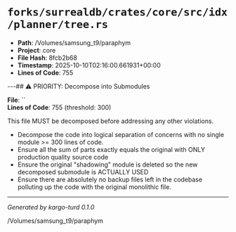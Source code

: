 # `forks/surrealdb/crates/core/src/idx/planner/tree.rs`

- **Path**: /Volumes/samsung_t9/paraphym
- **Project**: core
- **File Hash**: 8fcb2b68  
- **Timestamp**: 2025-10-10T02:16:00.661931+00:00  
- **Lines of Code**: 755

---## ⚠️ PRIORITY: Decompose into Submodules

**File**: ``  
**Lines of Code**: 755 (threshold: 300)

This file MUST be decomposed before addressing any other violations.

- Decompose the code into logical separation of concerns with no single module >= 300 lines of code. 
- Ensure all the sum of parts exactly equals the original with ONLY production quality source code
- Ensure the original "shadowing" module is deleted so the new decomposed submodule is ACTUALLY USED
- Ensure there are absolutely no backup files left in the codebase polluting up the code with the original monolithic file.

------

*Generated by kargo-turd 0.1.0*

/Volumes/samsung_t9/paraphym